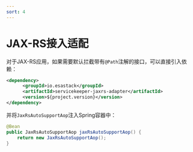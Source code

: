 ```yaml
---
sort: 4
---
```


# JAX-RS接入适配
对于JAX-RS应用，如果需要默认拦截带有`@Path`注解的接口，可以直接引入依赖：
```xml
<dependency>
      <groupId>io.esastack</groupId>
      <artifactId>servicekeeper-jaxrs-adapter</artifactId>
      <version>${project.version}</version>
</dependency>
```

并将`JaxRsAutoSupportAop`注入Spring容器中：
```java
@Bean
public JaxRsAutoSupportAop jaxRsAutoSupportAop() {
    return new JaxRsAutoSupportAop();
}
```

